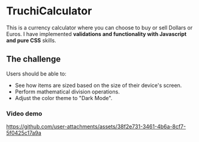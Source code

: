 
# TruchiCalculator

This is a currency calculator where you can choose to buy or sell Dollars or Euros.
I have implemented **validations and functionality with Javascript and pure CSS** skills.

## The challenge

Users should be able to:

- See how items are sized based on the size of their device's screen.
- Perform mathematical division operations.
- Adjust the color theme to "Dark Mode".

### Video demo

https://github.com/user-attachments/assets/38f2e731-3461-4b6a-8cf7-5f0425c17a9a

